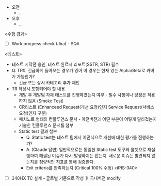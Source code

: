 - 오전
	- ...
- 오후
	- ...

<수행 경과>
- [ ] Work progress check (Jira) - SQA

<테스트>
- 테스트 시작전 승인, 테스트 완료시 리포트(SSTR, STR) 필수
- Q. TR이 긴급하게 들어오는 경우가 있어 이 경우는 현재 있는 Alpha/Beta로 커버가 가능한가?
	- 긴급 또는 상시 카테고리 추가 제안
- TR 작성시 포함되어야 할 내용
	- 개발 후 개발팀 자체 테스트를 진행하였는지 여부 - 필수 사항이나 당장은 적용하지 않음 (Smoke Test)
	- CR리스트 (Enhanceed Request(개선 요청)인지 Service Request(서비스 요청)인지 구분)
	- 패치노트 형태의 컨플루언스 문서 - 이전버전과 어떤 부분이 어떻게 달라졌는지 기술한 컨플루언스 문서를 첨부
	- Static test 결과 첨부
		- Q. Static test는 테스트 팀에서 어떤식으로 개선에 대한 평가를 진행하는가?
		- A. (Claude 답변) 일반적으로는 동일한 Static test 도구와 룰셋으로 재실행하여 해결된 이슈가 다시 발생하지는 않는지, 새로운 이슈는 발견되지 않는지를 정량적인 지표를 통해 검증한다. 
		- Exit criteria를 만족하는지 (Critical 100% 수정)
\<iPIS-340>
- [ ] 340HX TC 설계 - 글로벌 기준으로 작성 후 국내버전 modify